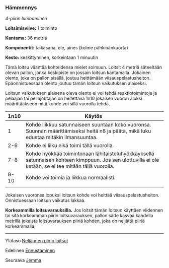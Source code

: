 ### Hämmennys

*4-piirin lumoaminen*

**Loitsimisviive:** 1 toiminto

**Kantama:** 36 metriä

**Komponentit:** taikasana, ele, aines (kolme pähkinänkuorta)

**Kesto:** keskittyminen, korkeintaan 1 minuutin

Tämä loitsu vääntää kohteidensa mielet solmuun. Loitsit 4 metriä säteeltään olevan pallon, jonka keskipiste on jossain loitsun kantamalla. Jokainen olento, joka on pallon sisällä, joutuu heittämään viisauspelastusheiton. Epäonnistuessaan olento joutuu tämän loitsun vaikutuksen alaiseksi.

Loitsun vaikutuksen alaisena oleva olento ei voi tehdä reaktiotoimintoja ja pelaajan tai pelinjohtajan on heitettävä 1n10 jokaisen vuoron aluksi määrittääkseen mitä kohde voi sillä vuorolla tehdä.

| 1n10 | Käytös                                                                                                                                                     |
|------|------------------------------------------------------------------------------------------------------------------------------------------------------------|
| 1    | Kohde liikkuu satunnaiseen suuntaan koko vuoronsa. Suunnan määrittämiseksi heitä n8 ja päätä, mikä luku edustaa mitäkin ilmansuuntaa.                      |
| 2-6  | Kohde ei liiku eikä toimi tällä vuorolla.                                                                                                                  |
| 7-8  | Kohde hyökkää toimintonaan lähitaisteluhyökkäyksellä satunnaisen kohteen kimppuun. Jos sen ulottuvilla ei ole ketään, se ei tee mitään tällä vuorolla.     |
| 9-10 | Kohde voi toimia ja liikkua normaalisti.                                                                                                                   |
|      |                                                                                                                                                            |

Jokaisen vuoronsa lopuksi loitsun kohde voi heittää viisauspelastusheiton. Onnistuessaan loitsun vaikutus lakkaa.

**Korkeammilla loitsuvarauksilla.** Jos loitsit tämän loitsun käyttäen viidennen tai sitä korkeamman piirin loitsuvarauksen, pallon säde kasvaa kahdella metrillä jokaista loitsuvarauksen piiriä kohden, joka on neljättä piiriä korkeammalla. 

----

Ylätaso [Neljännen piirin loitsut](4_piirin_loitsut)

Edellinen [Ennustaminen](Ennustaminen)

Seuraava [Jemma](Jemma)
